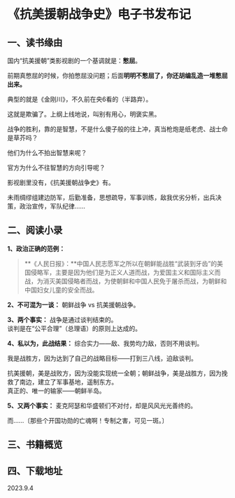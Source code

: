 # 《抗美援朝战争史》电子书发布记

## 一、读书缘由
   
国内“抗美援朝”类影视剧的一个基调就是：**憋屈**。   
   
前期真憋屈的时候，你拍憋屈没问题；后面**明明不憋屈了，你还胡编乱造一堆憋屈出来。**   
   
典型的就是《金刚川》，不久前在央6看的（半路弃）。   
   
这就是欺骗了。上纲上线地说，叫别有用心，明褒实黑。   
   
战争的胜利，靠的是智慧，不是什么傻子般的往上冲，真当枪炮是纸老虎、战士命是草芥吗？   
   
他们为什么不拍出智慧来呢？   
   
官方为什么不往智慧的方向引导呢？   
   
影视剧里没有，《抗美援朝战争史》有。   
   
未雨绸缪组建边防军，后勤准备，思想疏导，军事训练，敌我优劣分析，出兵决策，政治宣传，军队纪律……
    
## 二、阅读小录
   
**1、政治正确的范例：**   
   
> **《人民日报》：**中国人民志愿军之所以在朝鲜能战胜“武装到牙齿”的美国侵略军，主要是因为他们是为正义人道而战，为爱国主义和国际主义而战，为消灭美国侵略者而战，为使朝鲜和中国人民免于屠杀而战，为朝鲜和中国妇女儿童的安全而战。    

**2、不可混为一谈：**
朝鲜战争 vs 抗美援朝战争。   
   
**3、两个事实：**
战争是通过谈判结束的。   
谈判是在“公平合理”（总理语）的原则上达成的。   
   
**4、私以为，此战结果：**
综合实力——敌、我势均力敌，否则不用谈判。   
   
我是战胜方，因为达到了自己的战略目标——打到三八线，迫敌谈判。   
   
抗美援朝，美是战败方，因为没能实现统一全朝；朝鲜战争，美是战胜方，因为挽救了南边，建立了军事基地，遥制东方。   
真正的、唯一的输家——朝鲜半岛。   
   
**5、又两个事实：**
麦克阿瑟和华盛顿们不对付，却是风风光光善终的。   

而……<span class="pizhu">〔那些个开国功勋的亡魂啊！专制之害，可见一斑。〕</span>   
   
## 三、书籍概览
   
## 四、下载地址
   
2023.9.4